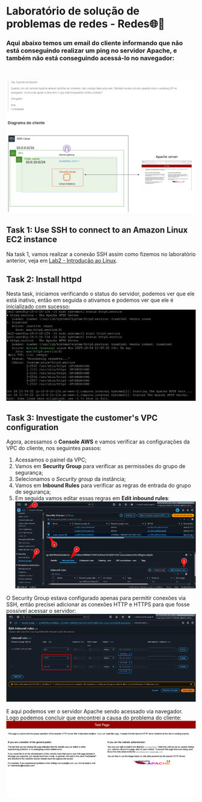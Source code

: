 # Laboratório de solução de problemas de redes -  Redes🌐📡

<h3> Aqui abaixo temos um email do cliente informando que não está conseguindo realizar um ping no servidor Apache, e também não está conseguindo acessá-lo no navegador: </h3> <br>

![](images/2025-10-06-20-54-25.png)

## Task 1: Use SSH to connect to an Amazon Linux EC2 instance

Na task 1, vamos realizar a conexão SSH assim como fizemos no laboratório anterior, veja em [Lab2 - Introdução ao Linux](https://github.com/RodrigoArraes07/Labs-AWS/blob/main/Lab2-IntroducaoLinux/README.md).

## Task 2: Install httpd

Nesta task, iniciamos verificando o status do servidor, podemos ver que ele está inativo, então em seguida o ativamos e podemos ver que ele é inicializado com sucesso: <br>
![](images/2025-10-06-21-00-33.png)

## Task 3: Investigate the customer's VPC configuration

Agora, acessamos o **Console AWS** e vamos verificar as configurações da VPC do cliente, nos seguintes passos: <br>
1. Acessamos o painel da VPC; <br>
2. Vamos em **Security Group** para verificar as permissões do grupo de segurança; <br>
3. Selecionamos o *Security group* da instância;
4. Vamos em **Inbound Rules** para verificar as regras de entrada do grupo de segurança; <br>
5. Em seguida vamos editar essas regras em **Edit inbound rules**: <br>
![](images/2025-10-06-21-17-26.png)


O Security Group estava configurado apenas para permitir conexões via SSH, então precisei adicionar as conexões HTTP e HTTPS para que fosse possível acessar o servidor: <br>
![](images/2025-10-06-21-13-39.png)


E aqui podemos ver o servidor Apache sendo acessado via navegador. Logo podemos concluir que encontrei a causa do problema do cliente: <br>
![](images/2025-10-06-21-18-42.png)